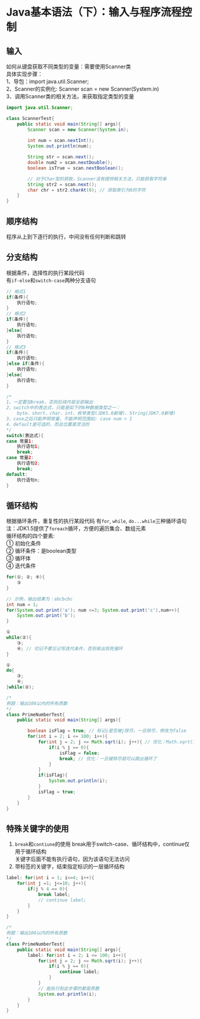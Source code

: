 # Java基本语法（下）：输入与程序流程控制
## 输入  
如何从键盘获取不同类型的变量：需要使用Scanner类  
具体实现步骤：  
1、导包：import java.util.Scanner;  
2、Scanner的实例化: Scanner scan = new Scanner(System.in)  
3、调用Scanner类的相关方法，来获取指定类型的变量  
```java
import java.util.Scanner;

class ScannerTest{
    public static void main(String[] args){
        Scanner scan = new Scanner(System.in);
        
        int num = scan.nextInt();
        System.out.println(num);

        String str = scan.next();
        double num2 = scan.nextDouble();
        boolean isTrue = scan.nextBoolean();

        // 对于Char型的获取，Scanner没有提供相关方法，只能获取字符串
        String str2 = scan.next();
        char chr = str2.charAt(0); // 获取索引为0的字符
    }
}
```

## 顺序结构
程序从上到下逐行的执行，中间没有任何判断和跳转
## 分支结构
根据条件，选择性的执行某段代码  
有`if-else`和`switch-case`两种分支语句  
```java
// 格式1
if(条件){
    执行语句;
}
// 格式2
if(条件){
    执行语句;
}else{
    执行语句;
}
// 格式3
if(条件){
    执行语句;
}else if(条件){
    执行语句;
}else{
    执行语句;
}
```
```java
/* 
1、一定要加break，否则后续内容全部输出
2、switch中的表达式，只能是如下的6种数据类型之一：
    byte、short、char、int、枚举类型(JDK5.0新增)、String(JDK7.0新增)
3、case之后只能声明常量，不能声明范围如: case num > 1
4、default是可选的，而且位置是灵活的
*/
switch(表达式){
case 常量1:
    执行语句1;
    break;
case 常量2:
    执行语句2;
    break;
default:
    执行语句n;
}
```
## 循环结构
根据循环条件，重复性的执行某段代码 
有`for`, `while`, `do...while`三种循环语句  
注：JDK1.5提供了`foreach`循环，方便的遍历集合、数组元素  
循环结构的四个要素:  
① 初始化条件  
② 循环条件：是boolean类型  
③ 循环体  
④ 迭代条件  
```java
for(①; ②; ④){
    ③
}

// 示例，输出结果为：abcbcbc
int num = 1;
for(System.out.print('a'); num <=3; System.out.print('c'),num++){
    System.out.print('b');
}
```
```java
① 
while(②){
    ③;
    ④; // 切记不要忘记写迭代条件，否则易出现死循环
}
```
```java
① 
do{
    ③;
    ④; 
}while(②);
```
```java
/* 
例题：输出100以内的所有质数
*/
class PrimeNumberTest{
    public static void main(String[] args){

        boolean isFlag = true; // 标记i是否被j除尽，一旦除尽，修改为false
        for(int i = 2; i <= 100; i++){
            for(int j = 2; j <= Math.sqrt(i); j++){ // 优化：Math.sqrt(i)
                if(i % j == 0){ 
                    isFlag = false;
                    break; // 优化：一旦被除尽就可以跳出循环了
                }
            }
            if(isFlag){
                System.out.println(i);
            }
            isFlag = true;
        }
    }
}
```
## 特殊关键字的使用
1. `break`和`contiune`的使用
break用于switch-case、循环结构中，continue仅用于循环结构  
关键字后面不能有执行语句，因为该语句无法访问  
2. 带标签的关键字，结束指定标识的一层循环结构
```java
label: for(int i = 1; i<=4; i++){
    for(int j =1; j<=10; j++){
        if(j % 4 == 0){
            break label; 
            // continue label;
        }
    }
}
```
```java
/* 
例题：输出100以内的所有质数
*/
class PrimeNumberTest{
    public static void main(String[] args){
        label: for(int i = 2; i <= 100; i++){
            for(int j = 2; j <= Math.sqrt(i); j++){
                if(i % j == 0){ 
                    continue label;
                }
            }
            // 能执行到此步骤的都是质数
            System.out.println(i);
        }
    }
}
```